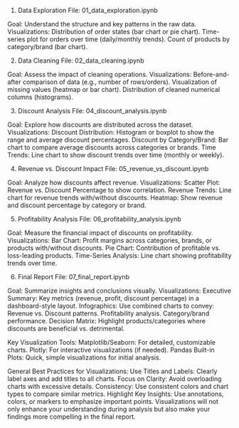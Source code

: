 1. Data Exploration
File: 01_data_exploration.ipynb

Goal: Understand the structure and key patterns in the raw data.
Visualizations:
Distribution of order states (bar chart or pie chart).
Time-series plot for orders over time (daily/monthly trends).
Count of products by category/brand (bar chart).


2. Data Cleaning
File: 02_data_cleaning.ipynb

Goal: Assess the impact of cleaning operations.
Visualizations:
Before-and-after comparison of data (e.g., number of rows/orders).
Visualization of missing values (heatmap or bar chart).
Distribution of cleaned numerical columns (histograms).


3. Discount Analysis
File: 04_discount_analysis.ipynb

Goal: Explore how discounts are distributed across the dataset.
Visualizations:
Discount Distribution: Histogram or boxplot to show the range and average discount percentages.
Discount by Category/Brand: Bar chart to compare average discounts across categories or brands.
Time Trends: Line chart to show discount trends over time (monthly or weekly).


4. Revenue vs. Discount Impact
File: 05_revenue_vs_discount.ipynb

Goal: Analyze how discounts affect revenue.
Visualizations:
Scatter Plot: Revenue vs. Discount Percentage to show correlation.
Revenue Trends: Line chart for revenue trends with/without discounts.
Heatmap: Show revenue and discount percentage by category or brand.


5. Profitability Analysis
File: 06_profitability_analysis.ipynb

Goal: Measure the financial impact of discounts on profitability.
Visualizations:
Bar Chart: Profit margins across categories, brands, or products with/without discounts.
Pie Chart: Contribution of profitable vs. loss-leading products.
Time-Series Analysis: Line chart showing profitability trends over time.


6. Final Report
File: 07_final_report.ipynb

Goal: Summarize insights and conclusions visually.
Visualizations:
Executive Summary:
Key metrics (revenue, profit, discount percentage) in a dashboard-style layout.
Infographics: Use combined charts to convey:
Revenue vs. Discount patterns.
Profitability analysis.
Category/brand performance.
Decision Matrix: Highlight products/categories where discounts are beneficial vs. detrimental.


Key Visualization Tools:
Matplotlib/Seaborn: For detailed, customizable charts.
Plotly: For interactive visualizations (if needed).
Pandas Built-in Plots: Quick, simple visualizations for initial analysis.


General Best Practices for Visualizations:
Use Titles and Labels: Clearly label axes and add titles to all charts.
Focus on Clarity: Avoid overloading charts with excessive details.
Consistency: Use consistent colors and chart types to compare similar metrics.
Highlight Key Insights: Use annotations, colors, or markers to emphasize important points.
Visualizations will not only enhance your understanding during analysis but also make your findings more compelling in the final report.